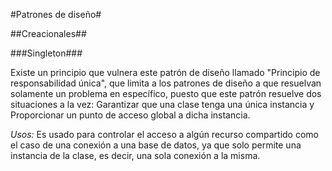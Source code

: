 #Patrones de diseño#

##Creacionales##

###Singleton###

Existe un principio que vulnera este patrón de diseño llamado "Principio de responsabilidad única", que limita a los 
patrones de diseño a que resuelvan solamente un problema en específico, puesto que este patrón resuelve dos situaciones 
a la vez: Garantizar que una clase tenga una única instancia y Proporcionar un punto de acceso global a dicha instancia.

*Usos:* Es usado para controlar el acceso a algún recurso compartido como el caso de una conexión a una base de datos, ya que solo
permite una instancia de la clase, es decir, una sola conexión a la misma.



